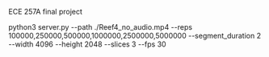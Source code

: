 ECE 257A final project

python3 server.py --path ./Reef4_no_audio.mp4 --reps 100000,250000,500000,1000000,2500000,5000000 --segment_duration 2 --width 4096 --height 2048 --slices 3 --fps 30
